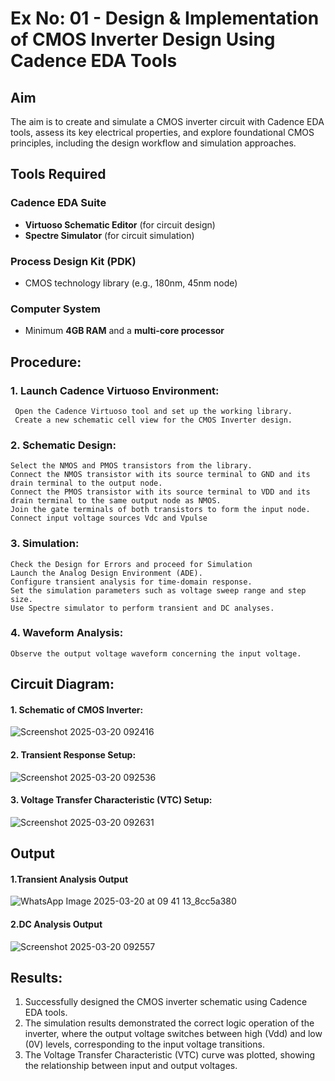# Ex No: 01 - Design & Implementation of CMOS Inverter Design Using Cadence EDA Tools

## Aim
The aim is to create and simulate a CMOS inverter circuit with Cadence EDA tools, assess its key electrical properties, and explore foundational CMOS principles, including the design workflow and simulation approaches.

## Tools Required

### Cadence EDA Suite
- **Virtuoso Schematic Editor** (for circuit design)  
- **Spectre Simulator** (for circuit simulation)  

### Process Design Kit (PDK)
- CMOS technology library (e.g., 180nm, 45nm node)  

### Computer System
- Minimum **4GB RAM** and a **multi-core processor**

## Procedure:
### 1. Launch Cadence Virtuoso Environment:
     Open the Cadence Virtuoso tool and set up the working library.
     Create a new schematic cell view for the CMOS Inverter design.
### 2. Schematic Design:
    Select the NMOS and PMOS transistors from the library.
    Connect the NMOS transistor with its source terminal to GND and its drain terminal to the output node.
    Connect the PMOS transistor with its source terminal to VDD and its drain terminal to the same output node as NMOS.
    Join the gate terminals of both transistors to form the input node.
    Connect input voltage sources Vdc and Vpulse
### 3. Simulation:
    Check the Design for Errors and proceed for Simulation
    Launch the Analog Design Environment (ADE).
    Configure transient analysis for time-domain response.
    Set the simulation parameters such as voltage sweep range and step size.
    Use Spectre simulator to perform transient and DC analyses.
### 4. Waveform Analysis:
    Observe the output voltage waveform concerning the input voltage.

## Circuit Diagram:
#### 1. Schematic of CMOS Inverter:
![Screenshot 2025-03-20 092416](https://github.com/user-attachments/assets/d04d5109-7a8f-4cdf-a3b7-53d809ef88e6)

#### 2. Transient Response Setup:
![Screenshot 2025-03-20 092536](https://github.com/user-attachments/assets/adfb6486-c21d-4da0-95e4-403b2b65bdb9)

#### 3. Voltage Transfer Characteristic (VTC)  Setup:
![Screenshot 2025-03-20 092631](https://github.com/user-attachments/assets/0fb0c4a4-8402-4269-a9b6-91d931b7aaa3)


## Output
#### 1.Transient Analysis Output
![WhatsApp Image 2025-03-20 at 09 41 13_8cc5a380](https://github.com/user-attachments/assets/61ba0610-ec28-4aec-86c0-07f122cfd191)

#### 2.DC Analysis Output
![Screenshot 2025-03-20 092557](https://github.com/user-attachments/assets/202a6db2-d427-441d-a697-fa4165b1d122)


## Results:

1.	Successfully designed the CMOS inverter schematic using Cadence EDA tools.
2.	The simulation results demonstrated the correct logic operation of the inverter, where the output voltage switches between high (Vdd) and low (0V) levels, corresponding to the input voltage transitions.
3.	The Voltage Transfer Characteristic (VTC) curve was plotted, showing the relationship between input and output voltages.












